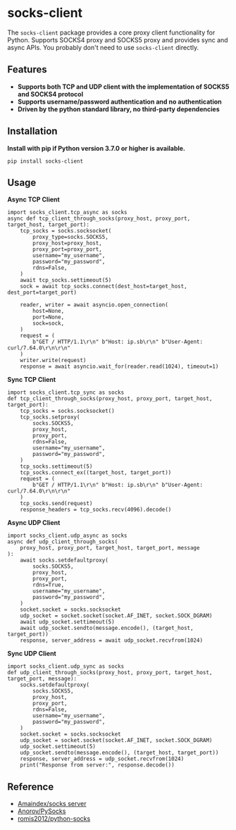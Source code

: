 # socks-client

The `socks-client` package provides a core proxy client functionality for Python. Supports SOCKS4 proxy and SOCKS5 proxy and provides sync and async APIs. You probably don't need to use `socks-client` directly.

## Features

* **Supports both TCP and UDP client with the implementation of SOCKS5 and SOCKS4 protocol**
* **Supports username/password authentication and no authentication**
* **Driven by the python standard library, no third-party dependencies**

## Installation

**Install with pip if Python version 3.7.0 or higher is available.**

```
pip install socks-client
```

## Usage

**Async TCP Client**

```
import socks_client.tcp_async as socks
async def tcp_client_through_socks(proxy_host, proxy_port, target_host, target_port):
    tcp_socks = socks.socksocket(
        proxy_type=socks.SOCKS5,
        proxy_host=proxy_host,
        proxy_port=proxy_port,
        username="my_username",
        password="my_password",
        rdns=False,
    )
    await tcp_socks.settimeout(5)
    sock = await tcp_socks.connect(dest_host=target_host, dest_port=target_port)

    reader, writer = await asyncio.open_connection(
        host=None,
        port=None,
        sock=sock,
    )
    request = (
        b"GET / HTTP/1.1\r\n" b"Host: ip.sb\r\n" b"User-Agent: curl/7.64.0\r\n\r\n"
    )
    writer.write(request)
    response = await asyncio.wait_for(reader.read(1024), timeout=1)
```

**Sync TCP Client**

```
import socks_client.tcp_sync as socks
def tcp_client_through_socks(proxy_host, proxy_port, target_host, target_port):
    tcp_socks = socks.socksocket()
    tcp_socks.setproxy(
        socks.SOCKS5,
        proxy_host,
        proxy_port,
        rdns=False,
        username="my_username",
        password="my_password",
    )
    tcp_socks.settimeout(5)
    tcp_socks.connect_ex((target_host, target_port))
    request = (
        b"GET / HTTP/1.1\r\n" b"Host: ip.sb\r\n" b"User-Agent: curl/7.64.0\r\n\r\n"
    )
    tcp_socks.send(request)
    response_headers = tcp_socks.recv(4096).decode()
```

**Async UDP Client**

```
import socks_client.udp_async as socks
async def udp_client_through_socks(
    proxy_host, proxy_port, target_host, target_port, message
):
    await socks.setdefaultproxy(
        socks.SOCKS5,
        proxy_host,
        proxy_port,
        rdns=True,
        username="my_username",
        password="my_password",
    )
    socket.socket = socks.socksocket
    udp_socket = socket.socket(socket.AF_INET, socket.SOCK_DGRAM)
    await udp_socket.settimeout(5)
    await udp_socket.sendto(message.encode(), (target_host, target_port))
    response, server_address = await udp_socket.recvfrom(1024)
```

**Sync UDP Client**

```
import socks_client.udp_sync as socks
def udp_client_through_socks(proxy_host, proxy_port, target_host, target_port, message):
    socks.setdefaultproxy(
        socks.SOCKS5,
        proxy_host,
        proxy_port,
        rdns=False,
        username="my_username",
        password="my_password",
    )
    socket.socket = socks.socksocket
    udp_socket = socket.socket(socket.AF_INET, socket.SOCK_DGRAM)
    udp_socket.settimeout(5)
    udp_socket.sendto(message.encode(), (target_host, target_port))
    response, server_address = udp_socket.recvfrom(1024)
    print("Response from server:", response.decode())
```

## Reference

* [Amaindex/socks server](https://github.com/Amaindex/asyncio-socks-server.git)
* [Anorov/PySocks](https://github.com/Anorov/PySocks.git)
* [romis2012/python-socks](https://github.com/romis2012/python-socks.git)
